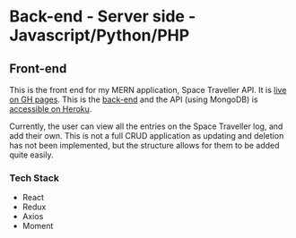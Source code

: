 # Back-end - Server side - Javascript/Python/PHP

## Front-end

This is the front end for my MERN application, Space Traveller API. It is [live on GH pages](https://jseinarsson.github.io/vefskoli_mod5_4_frontend/). This is the [back-end](https://github.com/jseinarsson/vefskoli_mod5_4_backend) and the API (using MongoDB) is [accessible on Heroku](https://mod5-4--birthdaycalendar.herokuapp.com).

Currently, the user can view all the entries on the Space Traveller log, and add their own. This is not a full CRUD application as updating and deletion has not been implemented, but the structure allows for them to be added quite easily.

### Tech Stack

- React
- Redux
- Axios
- Moment
